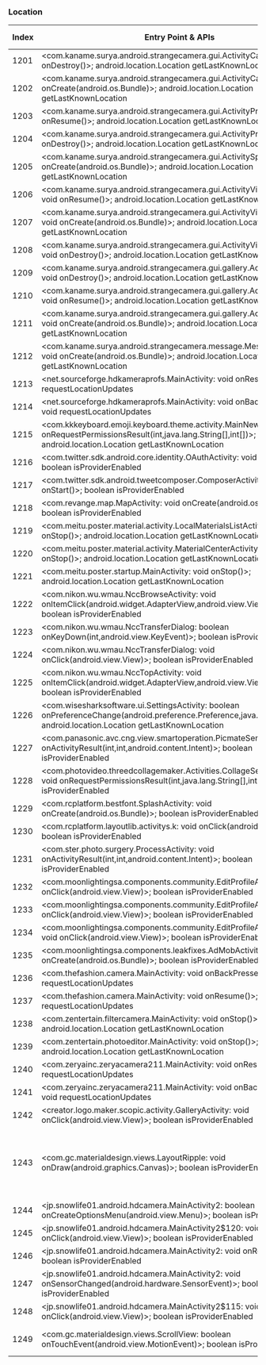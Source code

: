 ### Location
| Index | Entry Point & APIs | Screen shot | Resource id | Label |
| ------------- | ------------- | ------------- |-------------|-------------|
| 1201 | <com.kaname.surya.android.strangecamera.gui.ActivityCamera: void onDestroy()>; android.location.Location getLastKnownLocation | ![](D:\COSMOS\output\py\Play_win8\Photography\com.kaname.surya.android.strangecamera\com.kaname.surya.android.strangecamera.gui.ActivityCamera.png) |  | |
| 1202 | <com.kaname.surya.android.strangecamera.gui.ActivityCamera: void onCreate(android.os.Bundle)>; android.location.Location getLastKnownLocation | ![](D:\COSMOS\output\py\Play_win8\Photography\com.kaname.surya.android.strangecamera\com.kaname.surya.android.strangecamera.gui.ActivityCamera.png) |  | |
| 1203 | <com.kaname.surya.android.strangecamera.gui.ActivityPreviewJpg: void onResume()>; android.location.Location getLastKnownLocation | ![](D:\COSMOS\output\py\Play_win8\Photography\com.kaname.surya.android.strangecamera\com.kaname.surya.android.strangecamera.gui.ActivityPreviewJpg.png) |  | |
| 1204 | <com.kaname.surya.android.strangecamera.gui.ActivityPreviewJpg: void onDestroy()>; android.location.Location getLastKnownLocation | ![](D:\COSMOS\output\py\Play_win8\Photography\com.kaname.surya.android.strangecamera\com.kaname.surya.android.strangecamera.gui.ActivityPreviewJpg.png) |  | |
| 1205 | <com.kaname.surya.android.strangecamera.gui.ActivitySplash: void onCreate(android.os.Bundle)>; android.location.Location getLastKnownLocation | ![](D:\COSMOS\output\py\Play_win8\Photography\com.kaname.surya.android.strangecamera\com.kaname.surya.android.strangecamera.gui.ActivitySplash.png) |  | |
| 1206 | <com.kaname.surya.android.strangecamera.gui.ActivityVideoCamera: void onResume()>; android.location.Location getLastKnownLocation | ![](D:\COSMOS\output\py\Play_win8\Photography\com.kaname.surya.android.strangecamera\com.kaname.surya.android.strangecamera.gui.ActivityVideoCamera.png) |  | |
| 1207 | <com.kaname.surya.android.strangecamera.gui.ActivityVideoCamera: void onCreate(android.os.Bundle)>; android.location.Location getLastKnownLocation | ![](D:\COSMOS\output\py\Play_win8\Photography\com.kaname.surya.android.strangecamera\com.kaname.surya.android.strangecamera.gui.ActivityVideoCamera.png) |  | |
| 1208 | <com.kaname.surya.android.strangecamera.gui.ActivityVideoCamera: void onDestroy()>; android.location.Location getLastKnownLocation | ![](D:\COSMOS\output\py\Play_win8\Photography\com.kaname.surya.android.strangecamera\com.kaname.surya.android.strangecamera.gui.ActivityVideoCamera.png) |  | |
| 1209 | <com.kaname.surya.android.strangecamera.gui.gallery.ActivityMyGallery: void onDestroy()>; android.location.Location getLastKnownLocation | ![](D:\COSMOS\output\py\Play_win8\Photography\com.kaname.surya.android.strangecamera\com.kaname.surya.android.strangecamera.gui.gallery.ActivityMyGallery.png) |  | |
| 1210 | <com.kaname.surya.android.strangecamera.gui.gallery.ActivityMyGallery: void onResume()>; android.location.Location getLastKnownLocation | ![](D:\COSMOS\output\py\Play_win8\Photography\com.kaname.surya.android.strangecamera\com.kaname.surya.android.strangecamera.gui.gallery.ActivityMyGallery.png) |  | |
| 1211 | <com.kaname.surya.android.strangecamera.gui.gallery.ActivityMyGallery: void onCreate(android.os.Bundle)>; android.location.Location getLastKnownLocation | ![](D:\COSMOS\output\py\Play_win8\Photography\com.kaname.surya.android.strangecamera\com.kaname.surya.android.strangecamera.gui.gallery.ActivityMyGallery.png) |  | |
| 1212 | <com.kaname.surya.android.strangecamera.message.MessageActivity: void onCreate(android.os.Bundle)>; android.location.Location getLastKnownLocation | ![](D:\COSMOS\output\py\Play_win8\Photography\com.kaname.surya.android.strangecamera\com.kaname.surya.android.strangecamera.message.MessageActivity.png) |  | |
| 1213 | <net.sourceforge.hdkameraprofs.MainActivity: void onResume()>; void requestLocationUpdates | ![](D:\COSMOS\output\py\Play_win8\Photography\com.karaerapps.hdkameraprofs\net.sourceforge.hdkameraprofs.MainActivity.png) |  | |
| 1214 | <net.sourceforge.hdkameraprofs.MainActivity: void onBackPressed()>; void requestLocationUpdates | ![](D:\COSMOS\output\py\Play_win8\Photography\com.karaerapps.hdkameraprofs\net.sourceforge.hdkameraprofs.MainActivity.png) |  | |
| 1215 | <com.kkkeyboard.emoji.keyboard.theme.activity.MainNewActivity: void onRequestPermissionsResult(int,java.lang.String[],int[])>; android.location.Location getLastKnownLocation | ![](D:\COSMOS\output\py\Play_win8\Photography\com.kkkeyboard.emoji.keyboard.theme.MyPhoto\com.kkkeyboard.emoji.keyboard.theme.activity.MainNewActivity.png) |  | |
| 1216 | <com.twitter.sdk.android.core.identity.OAuthActivity: void onStart()>; boolean isProviderEnabled | ![](D:\COSMOS\output\py\Play_win8\Photography\com.lemon.faceu\com.twitter.sdk.android.core.identity.OAuthActivity.png) |  | |
| 1217 | <com.twitter.sdk.android.tweetcomposer.ComposerActivity: void onStart()>; boolean isProviderEnabled | ![](D:\COSMOS\output\py\Play_win8\Photography\com.lemon.faceu\com.twitter.sdk.android.tweetcomposer.ComposerActivity.png) |  | |
| 1218 | <com.revange.map.MapActivity: void onCreate(android.os.Bundle)>; boolean isProviderEnabled | ![](D:\COSMOS\output\py\Play_win8\Photography\com.livesatelliteciew.nankirebuzan\com.revange.map.MapActivity.png) |  | |
| 1219 | <com.meitu.poster.material.activity.LocalMaterialsListActivity: void onStop()>; android.location.Location getLastKnownLocation | ![](D:\COSMOS\output\py\Play_win8\Photography\com.meitu.poster\com.meitu.poster.material.activity.LocalMaterialsListActivity.png) |  | |
| 1220 | <com.meitu.poster.material.activity.MaterialCenterActivity: void onStop()>; android.location.Location getLastKnownLocation | ![](D:\COSMOS\output\py\Play_win8\Photography\com.meitu.poster\com.meitu.poster.material.activity.MaterialCenterActivity.png) |  | |
| 1221 | <com.meitu.poster.startup.MainActivity: void onStop()>; android.location.Location getLastKnownLocation | ![](D:\COSMOS\output\py\Play_win8\Photography\com.meitu.poster\com.meitu.poster.startup.MainActivity.png) |  | |
| 1222 | <com.nikon.wu.wmau.NccBrowseActivity: void onItemClick(android.widget.AdapterView,android.view.View,int,long)>; boolean isProviderEnabled | ![](D:\COSMOS\output\py\Play_win8\Photography\com.nikon.wu.wmau\com.nikon.wu.wmau.NccBrowseActivity.png) |  | |
| 1223 | <com.nikon.wu.wmau.NccTransferDialog: boolean onKeyDown(int,android.view.KeyEvent)>; boolean isProviderEnabled | ![](D:\COSMOS\output\py\Play_win8\Photography\com.nikon.wu.wmau\com.nikon.wu.wmau.NccThumbnailActivity.png) |  | |
| 1224 | <com.nikon.wu.wmau.NccTransferDialog: void onClick(android.view.View)>; boolean isProviderEnabled | ![](D:\COSMOS\output\py\Play_win8\Photography\com.nikon.wu.wmau\com.nikon.wu.wmau.NccThumbnailActivity.png) |  | |
| 1225 | <com.nikon.wu.wmau.NccTopActivity: void onItemClick(android.widget.AdapterView,android.view.View,int,long)>; boolean isProviderEnabled | ![](D:\COSMOS\output\py\Play_win8\Photography\com.nikon.wu.wmau\com.nikon.wu.wmau.NccTopActivity.png) |  | |
| 1226 | <com.wisesharksoftware.ui.SettingsActivity: boolean onPreferenceChange(android.preference.Preference,java.lang.Object)>; android.location.Location getLastKnownLocation | ![](D:\COSMOS\output\py\Play_win8\Photography\com.onemanwithcamerainstahd\com.wisesharksoftware.ui.SettingsActivity.png) |  | |
| 1227 | <com.panasonic.avc.cng.view.smartoperation.PicmateSendActivity: void onActivityResult(int,int,android.content.Intent)>; boolean isProviderEnabled | ![](D:\COSMOS\output\py\Play_win8\Photography\com.panasonic.avc.cng.imageapp\com.panasonic.avc.cng.view.smartoperation.PicmateSendActivity.png) |  | |
| 1228 | <com.photovideo.threedcollagemaker.Activities.CollageSelecterActivity: void onRequestPermissionsResult(int,java.lang.String[],int[])>; boolean isProviderEnabled | ![](D:\COSMOS\output\py\Play_win8\Photography\com.photovideo.threedcollagemaker\com.photovideo.threedcollagemaker.Activities.CollageSelecterActivity.png) |  | |
| 1229 | <com.rcplatform.bestfont.SplashActivity: void onCreate(android.os.Bundle)>; boolean isProviderEnabled | ![](D:\COSMOS\output\py\Play_win8\Photography\com.rcplatform.filtergrid\com.rcplatform.bestfont.SplashActivity.png) |  | |
| 1230 | <com.rcplatform.layoutlib.activitys.k: void onClick(android.view.View)>; boolean isProviderEnabled | ![](D:\COSMOS\output\py\Play_win8\Photography\com.rcplatform.fontphoto\com.rcplatform.layoutlib.activitys.PhotoShowActivityLayoutlib.png) |  | |
| 1231 | <com.ster.photo.surgery.ProcessActivity: void onActivityResult(int,int,android.content.Intent)>; boolean isProviderEnabled | ![](D:\COSMOS\output\py\Play_win8\Photography\com.ster.photo.surgery\com.ster.photo.surgery.ProcessActivity.png) |  | |
| 1232 | <com.moonlightingsa.components.community.EditProfileActivity$7: void onClick(android.view.View)>; boolean isProviderEnabled | ![](D:\COSMOS\output\py\Play_win8\Photography\com.superphoto\com.moonlightingsa.components.community.EditProfileActivity.png) |  | |
| 1233 | <com.moonlightingsa.components.community.EditProfileActivity$6: void onClick(android.view.View)>; boolean isProviderEnabled | ![](D:\COSMOS\output\py\Play_win8\Photography\com.superphoto\com.moonlightingsa.components.community.EditProfileActivity.png) |  | |
| 1234 | <com.moonlightingsa.components.community.EditProfileActivity$18: void onClick(android.view.View)>; boolean isProviderEnabled | ![](D:\COSMOS\output\py\Play_win8\Photography\com.superphoto\com.moonlightingsa.components.community.EditProfileActivity.png) |  | |
| 1235 | <com.moonlightingsa.components.leakfixes.AdMobActivity: void onCreate(android.os.Bundle)>; boolean isProviderEnabled | ![](D:\COSMOS\output\py\Play_win8\Photography\com.superphoto\com.moonlightingsa.components.leakfixes.AdMobActivity.png) |  | |
| 1236 | <com.thefashion.camera.MainActivity: void onBackPressed()>; void requestLocationUpdates | ![](D:\COSMOS\output\py\Play_win8\Photography\com.thefashion.ultrahd\com.thefashion.camera.MainActivity.png) |  | |
| 1237 | <com.thefashion.camera.MainActivity: void onResume()>; void requestLocationUpdates | ![](D:\COSMOS\output\py\Play_win8\Photography\com.thefashion.ultrahd\com.thefashion.camera.MainActivity.png) |  | |
| 1238 | <com.zentertain.filtercamera.MainActivity: void onStop()>; android.location.Location getLastKnownLocation | ![](D:\COSMOS\output\py\Play_win8\Photography\com.zentertain.filtercamera\com.zentertain.filtercamera.MainActivity.png) |  | |
| 1239 | <com.zentertain.photoeditor.MainActivity: void onStop()>; android.location.Location getLastKnownLocation | ![](D:\COSMOS\output\py\Play_win8\Photography\com.zentertain.photoeditor\com.zentertain.photoeditor.MainActivity.png) |  | |
| 1240 | <com.zeryainc.zeryacamera211.MainActivity: void onResume()>; void requestLocationUpdates | ![](D:\COSMOS\output\py\Play_win8\Photography\com.zeryainc.zeryacamera211\com.zeryainc.zeryacamera211.MainActivity.png) |  | |
| 1241 | <com.zeryainc.zeryacamera211.MainActivity: void onBackPressed()>; void requestLocationUpdates | ![](D:\COSMOS\output\py\Play_win8\Photography\com.zeryainc.zeryacamera211\com.zeryainc.zeryacamera211.MainActivity.png) |  | |
| 1242 | <creator.logo.maker.scopic.activity.GalleryActivity: void onClick(android.view.View)>; boolean isProviderEnabled | ![](D:\COSMOS\output\py\Play_win8\Photography\creator.logo.maker.scopic\creator.logo.maker.scopic.activity.GalleryActivity.png) |  | |
| 1243 | <com.gc.materialdesign.views.LayoutRipple: void onDraw(android.graphics.Canvas)>; boolean isProviderEnabled | ![](D:\COSMOS\output\py\Play_win8\Photography\jp.snowlife01.android.hdcamera\jp.snowlife01.android.hdcamera.Review.png) | {'2131427449': <sensitive_component.SensitiveComponent.SensitiveView object at 0x0000026CFFEFB2B0>, '2131427445': <sensitive_component.SensitiveComponent.SensitiveView object at 0x0000026CFFDB4BA8>, '2131427509': <sensitive_component.SensitiveComponent.SensitiveView object at 0x0000026CFFDB47F0>} | |
| 1244 | <jp.snowlife01.android.hdcamera.MainActivity2: boolean onCreateOptionsMenu(android.view.Menu)>; boolean isProviderEnabled | ![](D:\COSMOS\output\py\Play_win8\Photography\jp.snowlife01.android.hdcamera\jp.snowlife01.android.hdcamera.MainActivity2.png) |  | |
| 1245 | <jp.snowlife01.android.hdcamera.MainActivity2$120: void onClick(android.view.View)>; boolean isProviderEnabled | ![](D:\COSMOS\output\py\Play_win8\Photography\jp.snowlife01.android.hdcamera\jp.snowlife01.android.hdcamera.MainActivity2.png) |  | |
| 1246 | <jp.snowlife01.android.hdcamera.MainActivity2: void onResume()>; boolean isProviderEnabled | ![](D:\COSMOS\output\py\Play_win8\Photography\jp.snowlife01.android.hdcamera\jp.snowlife01.android.hdcamera.MainActivity2.png) |  | |
| 1247 | <jp.snowlife01.android.hdcamera.MainActivity2: void onSensorChanged(android.hardware.SensorEvent)>; boolean isProviderEnabled | ![](D:\COSMOS\output\py\Play_win8\Photography\jp.snowlife01.android.hdcamera\jp.snowlife01.android.hdcamera.MainActivity2.png) |  | |
| 1248 | <jp.snowlife01.android.hdcamera.MainActivity2$115: void onClick(android.view.View)>; boolean isProviderEnabled | ![](D:\COSMOS\output\py\Play_win8\Photography\jp.snowlife01.android.hdcamera\jp.snowlife01.android.hdcamera.MainActivity2.png) |  | |
| 1249 | <com.gc.materialdesign.views.ScrollView: boolean onTouchEvent(android.view.MotionEvent)>; boolean isProviderEnabled | ![](D:\COSMOS\output\py\Play_win8\Photography\jp.snowlife01.android.hdcamera\jp.snowlife01.android.hdcamera.MainActivity2.png) | {'2131427354': <sensitive_component.SensitiveComponent.SensitiveView object at 0x0000026CFFB50828>} | |
